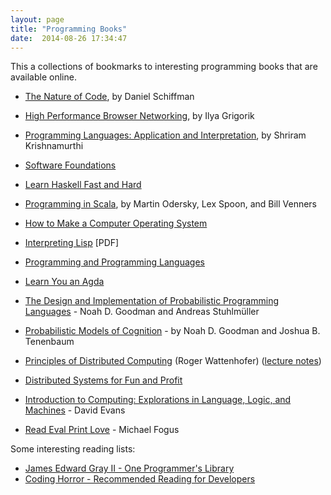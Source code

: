 ```yaml
---
layout: page
title: "Programming Books"
date:  2014-08-26 17:34:47
---
```


This a collections of bookmarks to interesting programming books that are available online.

- [The Nature of Code](http://natureofcode.com/book/), by Daniel Schiffman
- [High Performance Browser Networking](http://chimera.labs.oreilly.com/books/1230000000545/index.html), by Ilya Grigorik
- [Programming Languages: Application and Interpretation](http://cs.brown.edu/~sk/Publications/Books/ProgLangs/2007-04-26/), by Shriram Krishnamurthi
- [Software Foundations](http://www.cis.upenn.edu/~bcpierce/sf/current/index.html)
- [Learn Haskell Fast and Hard](http://yannesposito.com/Scratch/en/blog/Haskell-the-Hard-Way/)
- [Programming in Scala](http://www.artima.com/pins1ed/), by Martin Odersky, Lex Spoon, and Bill Venners
- [How to Make a Computer Operating System](http://samypesse.github.io/How-to-Make-a-Computer-Operating-System/)
- [Interpreting Lisp](http://www.civilized.com/files/lispbook.pdf) [PDF]
- [Programming and Programming Languages](http://papl.cs.brown.edu/2014/)
- [Learn You an Agda](http://williamdemeo.github.io/2014/02/27/learn-you-an-agda/)

- [The Design and Implementation of Probabilistic Programming Languages](http://dippl.org/) - Noah D. Goodman and Andreas Stuhlmüller
- [Probabilistic Models of Cognition](https://probmods.org/) - by Noah D. Goodman and Joshua B. Tenenbaum
- [Principles of Distributed Computing](http://dcg.ethz.ch/lectures/podc_allstars/lecture/podc.pdf) (Roger Wattenhofer)
  ([lecture notes](http://dcg.ethz.ch/lectures/podc_allstars/))
- [Distributed Systems for Fun and Profit](http://book.mixu.net/distsys/)
- [Introduction to Computing: Explorations in Language, Logic, and Machines](http://www.computingbook.org) - David Evans
- [Read Eval Print Love](https://leanpub.com/readevalprintlove003/read) - Michael Fogus

Some interesting reading lists:

- [James Edward Gray II - One Programmer's Library](http://graysoftinc.com/book-reviews/one-programmers-library)
- [Coding Horror - Recommended Reading for Developers](http://blog.codinghorror.com/recommended-reading-for-developers/)
